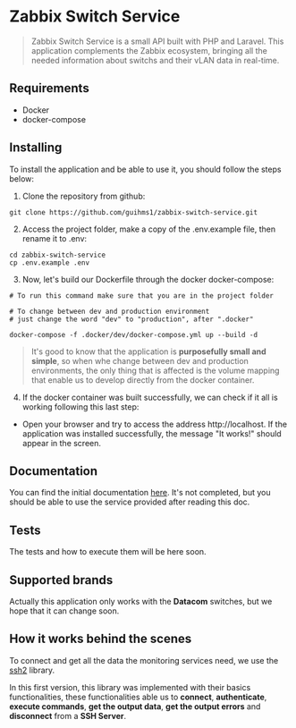 # Zabbix Switch Service
>Zabbix Switch Service is a small API built with PHP and Laravel. This application complements the Zabbix ecosystem, bringing all the needed information about switchs and their vLAN data in real-time.

## Requirements

- Docker
- docker-compose

## Installing

To install the application and be able to use it, you should follow the steps below:

1. Clone the repository from github:
```
git clone https://github.com/guihms1/zabbix-switch-service.git
```

2. Access the project folder, make a copy of  the .env.example file, then rename it to .env:
```
cd zabbix-switch-service
cp .env.example .env
```

3. Now, let's build our Dockerfile through the docker docker-compose:
```shell
# To run this command make sure that you are in the project folder

# To change between dev and production environment
# just change the word "dev" to "production", after ".docker"

docker-compose -f .docker/dev/docker-compose.yml up --build -d
```
> It's good to know that the application is **purposefully small and simple**, so when whe change between dev and production environments, the only thing that is affected is the volume mapping that enable us to develop directly from the docker container.

4. If the docker container was built successfully, we can check if it all is working following this last step:

 - Open your browser and try to access the address http://localhost. If the application was installed successfully, the message "It works!" should appear in the screen.

## Documentation

You can find the initial documentation [here](https://guihms1.stoplight.io/docs/zabbix-switch-service/YXBpOjE3MjQ0NzY2-zabbix-switch-api). It's not completed, but you should be able to use the service provided after reading this doc.

## Tests

The tests and how to execute them will be here soon.

## Supported brands

Actually this application only works with the **Datacom** switches, but we hope that it can change soon.

## How it works behind the scenes
To connect and get all the data the monitoring services need, we use the [ssh2](https://www.php.net/manual/pt_BR/book.ssh2.php) library.

In this first version, this library was implemented with their basics functionalities, these functionalities able us to **connect**, **authenticate**, **execute commands**, **get the output data**, **get the output errors** and **disconnect** from a **SSH Server**.
